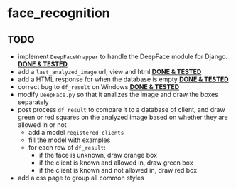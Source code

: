 # face_recognition

## TODO

- implement `DeepFaceWrapper` to handle the DeepFace module for Django. <ins>**DONE & TESTED**</ins>
- add a `last_analyzed_image` url, view and html <ins>**DONE & TESTED**</ins>
- add a HTML response for when the database is empty <ins>**DONE & TESTED**</ins>
- correct bug to `df_result` on Windows <ins>**DONE & TESTED**</ins>
- modify `DeepFace.py` so that it analizes the image and draw the boxes separately
- post process `df_result` to compare it to a database of client, and draw green or red squares on the analyzed image based on whether they are allowed in or not
    - add a model `registered_clients`
    - fill the model with examples
    - for each row of `df_result`:
        - if the face is unknown, draw orange box
        - if the client is known and allowed in, draw green box
        - if the client is known and not allowed in, draw red box
- add a css page to group all common styles